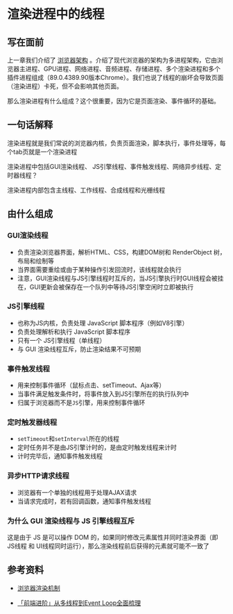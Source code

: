 # **渲染进程中的线程**



## 写在面前

上一章我们介绍了 [浏览器架构](./浏览器架构.md) 。介绍了现代浏览器的架构为多进程架构，它由浏览器主进程、GPU进程、网络进程、音频进程、存储进程、多个渲染进程和多个插件进程组成（89.0.4389.90版本Chrome）。我们也说了线程的崩坏会导致页面（渲染进程）卡死，但不会影响其他页面。

那么渲染进程有什么组成？这个很重要，因为它是页面渲染、事件循环的基础。



## 一句话解释

渲染进程就是我们常说的浏览器内核，负责页面渲染，脚本执行，事件处理等，每个tab页就是一个渲染进程

渲染进程中包括GUI渲染线程、 JS引擎线程、事件触发线程、网络异步线程、定时器线程？

渲染进程内部包含主线程、工作线程、合成线程和光栅线程





## 由什么组成

### GUI渲染线程

- 负责渲染浏览器界面，解析HTML、CSS，构建DOM树和 RenderObject 树，布局和绘制等
- 当界面需要重绘或由于某种操作引发回流时，该线程就会执行
- 注意，GUI渲染线程与JS引擎线程时互斥的，当JS引擎执行时GUI线程会被挂在，GUI更新会被保存在一个队列中等待JS引擎空闲时立即被执行

### JS引擎线程

- 也称为JS内核，负责处理 JavaScript 脚本程序（例如V8引擎）
- 负责处理解析和执行 JavaScript 脚本程序
- 只有一个 JS引擎线程（单线程）
- 与 GUI 渲染线程互斥，防止渲染结果不可预期

### 事件触发线程

- 用来控制事件循环（鼠标点击、setTimeout、Ajax等）
- 当事件满足触发条件时，将事件放入到JS引擎所在的执行队列中
- 归属于浏览器而不是`JS`引擎，用来控制事件循环

### 定时触发器线程

- `setTimeout`和`setInterval`所在的线程
- 定时任务并不是由JS引擎计时的，是由定时触发线程来计时
- 计时完毕后，通知事件触发线程

### 异步HTTP请求线程

- 浏览器有一个单独的线程用于处理AJAX请求
- 当请求完成时，若有回调函数，通知事件触发线程



### 为什么 GUI 渲染线程与 JS 引擎线程互斥

这是由于 JS 是可以操作 DOM 的，如果同时修改元素属性并同时渲染界面（即 JS线程 和 UI线程同时运行），那么渲染线程前后获得的元素就可能不一致了





## 参考资料

- [浏览器渲染机制](https://segmentfault.com/a/1190000014018604)

- [「前端进阶」从多线程到Event Loop全面梳理](https://juejin.cn/post/6844903919789801486#heading-5)



